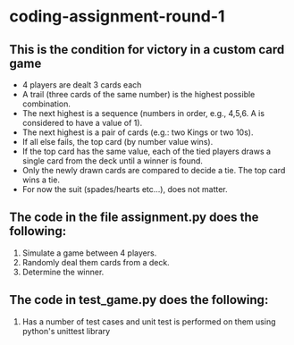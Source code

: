# coding-assignment-round-1

## This is the condition for victory in a custom card game
- 4 players are dealt 3 cards each
- A trail (three cards of the same number) is the highest possible combination.
- The next highest is a sequence (numbers in order, e.g., 4,5,6. A is considered to have a value of 1).
- The next highest is a pair of cards (e.g.: two Kings or two 10s).
- If all else fails, the top card (by number value wins).
- If the top card has the same value, each of the tied players draws a single card from the deck until a winner is found.
- Only the newly drawn cards are compared to decide a tie. The top card wins a tie.
- For now the suit (spades/hearts etc...), does not matter.

## The code in the file assignment.py does the following:
1. Simulate a game between 4 players.
2. Randomly deal them cards from a deck.
3. Determine the winner.

## The code in test_game.py does the following:
1. Has a number of test cases and unit test is performed on them using python's unittest library
